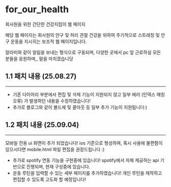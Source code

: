 # for_our_health
회사원을 위한 간단한 건강지킴이 웹 페이지

해당 웹 페이지는 회사원의 안구 및 허리 관절 건강을 위하여 주기적으로 스트레칭 및 안구 운동을 지시히는 보조적 웹 페이지입니다.

알라미와 같이 알림을 보내는 형식으로 구동되며, 다양한 곳에서 pc 앞 근로하실 모든 분들을 응원하며,, 말을 마치겠습니당

## 1.1 패치 내용 (25.08.27)

---

* 기존 다이어리 부분에서 편집 및 삭제 기능이 지원되지 않고 일부 에러 (인덱스 매칭 오류) 가 발생하던 내용을 수정하였습니다!
* 추가로 블로그와 같이 볼드체 및 콜아웃 등 일부 추가 기능이 지원됩니다:)

## 1.2 패치 내용 (25.09.04)

---

모바일 전용 ui 화면이 추가 되었습니다! ios 기준으로 형성하여, 혹시 사용에 불편함이 있으시다면 mobile.html 파일 편집을 권장드립니다 :)
* 추가로 spotify 연동 기능을 구현중에 있습니다! spotify에서 자체 제공하는 api 기반으로 진행되며, 현재 구성중에 있습니다.
* 운동 루틴을 입력할 수 있는 세부 페이지를 추가하였습니다! 개인 루틴을 제작하고 편집할 수 있도록 고도화 할 예정입니다!
